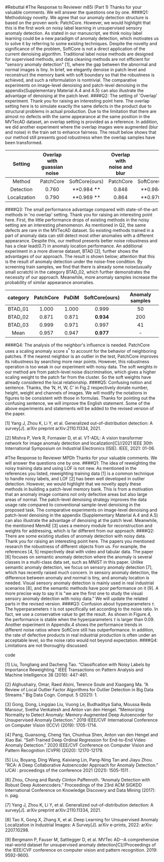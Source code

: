 #Rebuttal
#The Response to Reviewer m85i (Part 1)
Thanks for your valuable comments. We will answer the questions one by one.
####Q1: Methodology novelty.
We agree that our anomaly detection structure is based on the proven work: PatchCore. However, we would highlight that this is the first work on noisy label learning in unsupervised sensory anomaly detection. As stated in our manuscript, we think noisy label learning could be a new paradigm of anomaly detection, which motivates us to solve it by referring to some existing techniques. Despite the novelty and significance of the problem, SoftCore is not a direct application of the current denoising algorithm. Traditional label noise methods are designed for supervised methods, and data cleaning methods are not efficient for "sensory anomaly detection" [1], where the gap between the abnormal and normal images is tiny. In brief, we elegantly denoise in patch level and reconstruct the memory bank with soft boundary so that the robustness is achieved, and such a reformulation is nontrivial. The comparative experiments on image-level denoising and patch-level denoising in the appendix(Supplementary Material A.4 and A.5) can also illustrate the advantage of denoising at the patch level.
####Q2: The setting of 'Overlap' experiment.
Thank you for raising an interesting point here. The overlap setting here is to simulate exactly the same defects in the product due to structural problems in actual production. Due to the limitation that there are almost no defects with the same appearance at the same position in the MVTecAD dataset, an overlap setting is provided as a reference. In addition, we did another experiment where the overlap images were augmented (blur and noise) in the train set to enhance fairness. The result below shows that our method still presents good robustness when the overlap samples have been transformed. 

|    Setting    | Overlap with guassian   noise |                | Overlap with noise and   blur |                | Overlap with rotation |                | Overlap with affine   transformation |                |
|:-------------:|:-----------------------------:|:--------------:|:-----------------------------:|:--------------:|:---------------------:|:--------------:|:------------------------------------:|:--------------:|
|     Method    |           PatchCore           | SoftCore(ours) |           PatchCore           | SoftCore(ours) |       PatchCore       | SoftCore(ours) |               PatchCore              | SoftCore(ours) |
|   Detection   |             0.760             |   **0.984 **   |             0.848             |   **0.984 **   |         0.950         |   **0.984 **   |                 0.933                |   **0.984 **   |
| Localization  |             0.790             |   **0.969 **   |             0.864             |   **0.970 **   |         0.924         |   **0.978 **   |                0.915                 |   **0.978 **   |

####Q3: The small performance advantage compared with state-of-the-art methods in 'no overlap' setting. 
Thank you for raising an interesting point here. First, the little performance drops of existing methods in the noisy setting are an interesting phenomenon. As mentioned in Q2, the same defects are rare in the MVTecAD dataset. So existing methods trained in a part of anomaly data can still detect most other anomalies with a different appearance. Despite this, our method presents better noise robustness and has a clear lead(0.7) in anomaly location performance. An additional experiment in a more diverse dataset, BTAD [2], further shows the advantages of our approach. The result is shown below; attention that this is the result of anomaly detection under the noise-free condition. By screening train samples, we find that there is already some noise(usually small scratch) in the category BTAD_02, which further demonstrates the necessity of our approach. Meanwhile, more anomaly samples increase the probability of similar appearance anomalies. 

| category | PatchCore | PaDiM | SoftCore(ours) | Anomaly samples |
|:--------:|:---------:|:-----:|:--------------:|:---------------:|
|  BTAD_01 |   1.000   | 1.000 |      0.999     |        50       |
|  BTAD_02 |   0.871   | 0.871 |    **0.934**   |       200       |
|  BTAD_03 |   0.999   | 0.971 |      0.997     |        41       |
|   Mean   |   0.957   | 0.947 |    **0.977**   |        -        |

####Q4: The analysis of the neighbor's influence is needed. 
PatchCore uses a scaling anomaly score $s^*$ to account for the behavior of neighboring patches. If the nearest neighbor is an outlier in the test, PatchCore improves its robustness by searching more near points. However, this robustness operation is too weak in our experiment with noisy data. The soft weights in our method are from patch-level noise discrimination, which gives a higher scaling weight to the patch far from the cluster. So the soft weights have already considered the local relationship. 
####Q5: Confusing notion and sentence.
Thanks, the ’N, H, W, C’ in Fig.2 respectively donate number, height, weight and channels of images. We will modify the notations in figures to be consistent with those in formulas. Thanks for pointing out the confusing sentence, we will improve the English statement. 
Some of the above experiments and statements will be added to the revised version of the paper. 

[1] Yang J, Zhou K, Li Y, et al. Generalized out-of-distribution detection: A survey[J]. arXiv preprint arXiv:2110.11334, 2021.

[2] Mishra P, Verk R, Fornasier D, et al. VT-ADL: A vision transformer network for image anomaly detection and localization[C]//2021 IEEE 30th International Symposium on Industrial Electronics (ISIE). IEEE, 2021: 01-06.

#The Response to Reviewer MPDh
Thanks for your valuable comments. We will answer the questions one by one.
####Q1: The idea of reweighting the noisy training data and using LOF is not new.
As mentioned in the references you listed, reweighting training data [1] is a common technique to handle noisy labels, and LOF [2] has been well developed in outlier detection. However, we would highlight that we novelty apply these methods in building a patch-level memory bank. This is from a motivation that an anomaly image contains not only defective areas but also large areas of normal. The patch-level denoising strategy improves the data usage rate compared to conventional sample-level denoising in the proposed task. The comparative experiments on image-level denoising and patch-level denoising in the appendix (Supplementary Material A.4 and A.5) can also illustrate the advantage of denoising at the patch level. Meanwhile, the mentioned MemAE [3] uses a memory module for reconstruction and weights for addressing, which is far different from our approach. 
####Q2: There are some existing studies of anomaly detection with noisy data. 
Thank you for raising an interesting point here. The papers you mentioned research the robustness of different objects from us. For example, the references [4, 5] respectively deal with video and tabular data. The paper [6] focuses on semantic anomaly detection where the anomaly is several classes in a multi-class data set, such as MNIST in this paper. Unlike semantic anomaly detection, we focus on sensory anomaly detection [7], which has recently raised much concern. In sensory anomaly detection, the difference between anomaly and normal is tiny, and anomaly location is needed. Visual sensory anomaly detection is mainly used in real industrial scenarios [8], and the semantic methods have poor performance on it [9]. A more precise way to say it is "we are the first one to study the visual sensory anomaly detection with noisy data." We will update the related parts in the revised version. 
####Q3: Confusion about hyperparameters $\tau$.
The hyperparameters $\tau$ is not specifically set according to the noise ratio. In fact, we use a conservative value to get the result. As shown in Figure.4, the performance is stable when the hyperparameters $\tau$ is larger than 0.09. Another experiment in Appendix.4 shows the performance trends in different noise ratios where SoftCore still has outperformance. In addition, the rate of defective products in real industrial production is often under an acceptable level, so the noise ratio would not beyond expectation. 
####Q4: Limitations are not thoroughly discussed. 


code

[1] Liu, Tongliang and Dacheng Tao. “Classification with Noisy Labels by Importance Reweighting.” IEEE Transactions on Pattern Analysis and Machine Intelligence 38 (2016): 447-461.

[2] Alghushairy, Omar, Raed Alsini, Terence Soule and Xiaogang Ma. “A Review of Local Outlier Factor Algorithms for Outlier Detection in Big Data Streams.” Big Data Cogn. Comput. 5 (2021): 1.

[3] Gong, Dong, Lingqiao Liu, Vuong Le, Budhaditya Saha, Moussa Reda Mansour, Svetha Venkatesh and Anton van den Hengel. “Memorizing Normality to Detect Anomaly: Memory-Augmented Deep Autoencoder for Unsupervised Anomaly Detection.” 2019 IEEE/CVF International Conference on Computer Vision (ICCV) (2019): 1705-1714.

[4] Pang, Guansong, Cheng Yan, Chunhua Shen, Anton van den Hengel and Xiao Bai. “Self-Trained Deep Ordinal Regression for End-to-End Video Anomaly Detection.” 2020 IEEE/CVF Conference on Computer Vision and Pattern Recognition (CVPR) (2020): 12170-12179.

[5] Liu, Boyang, Ding Wang, Kaixiang Lin, Pang-Ning Tan and Jiayu Zhou. “RCA: A Deep Collaborative Autoencoder Approach for Anomaly Detection.” IJCAI : proceedings of the conference 2021 (2021): 1505-1511 .

[6] Zhou, Chong and Randy Clinton Paffenroth. “Anomaly Detection with Robust Deep Autoencoders.” Proceedings of the 23rd ACM SIGKDD International Conference on Knowledge Discovery and Data Mining (2017): n. pag.

[7] Yang J, Zhou K, Li Y, et al. Generalized out-of-distribution detection: A survey[J]. arXiv preprint arXiv:2110.11334, 2021.

[8] Tao X, Gong X, Zhang X, et al. Deep Learning for Unsupervised Anomaly Localization in Industrial Images: A Survey[J]. arXiv e-prints, 2022: arXiv: 2207.10298.

[9] Bergmann P, Fauser M, Sattlegger D, et al. MVTec AD--A comprehensive real-world dataset for unsupervised anomaly detection[C]//Proceedings of the IEEE/CVF conference on computer vision and pattern recognition. 2019: 9592-9600.



